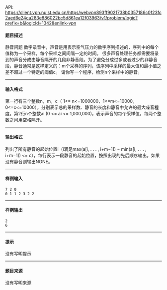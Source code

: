 API: https://client.vpn.nuist.edu.cn/https/webvpn893ff9021738b0357186c0f23fc2aed6e24ca283e886022bc5d861ea12f03963/v1/problem/logic?prefix=b&logicId=1342&enlink-vpn

#### 题目描述

静音问题 数字录音中，声音是用表示空气压力的数字序列描述的，序列中的每个值称为一个采样，每个采样之间间隔一定的时间。 很多声音处理任务都需要将录到的声音分成由静音隔开的几段非静音段。为了避免分成过多或者过少的非静音段，静音通常是这样定义的：m个采样的序列，该序列中采样的最大值和最小值之差不超过一个特定的阈值c。 请你写一个程序，检测n个采样中的静音。

---

#### 输入格式

第一行有三个整数n，m，c（ 1<= n<=1000000，1<=m<=10000， 0<=c<=10000），分别表示总的采样数、静音的长度和静音中允许的最大噪音程度。第2行n个整数ai (0 <= ai <= 1,000,000)，表示声音的每个采样值，每两个整数之间用空格隔开。

---

#### 输出格式

列出了所有静音的起始位置i（i满足max(a\[i, . . . , i+m−1\]) − min(a\[i, . . . , i+m−1\]) <= c），每行表示一段静音的起始位置，按照出现的先后顺序输出。如果没有静音则输出NONE。

---

#### 样例输入
```
7 2 0
0 1 1 2 3 2 2

```

---

#### 样例输出
```
2
6

```

---

#### 提示

没有写明提示

---

#### 题目来源

没有写明来源